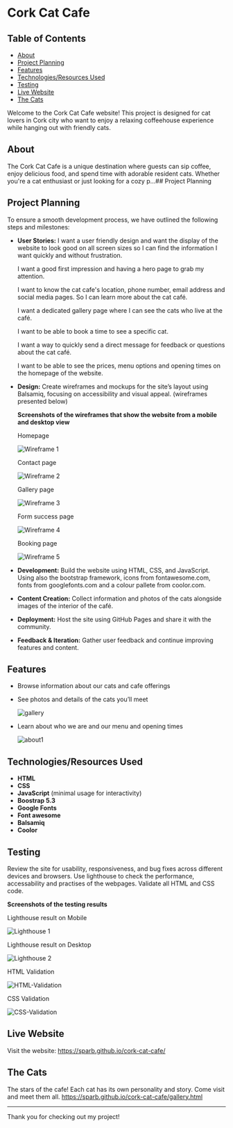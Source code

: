 # Cork Cat Cafe

## Table of Contents

- [About](#about)
- [Project Planning](#project-planning)
- [Features](#features)
- [Technologies/Resources Used](#technologiesresources-used)
- [Testing](#testing)
- [Live Website](#live-website)
- [The Cats](#the-cats)

Welcome to the Cork Cat Cafe website! This project is designed for cat lovers in Cork city who want to enjoy a relaxing coffeehouse experience while hanging out with friendly cats.

## About

The Cork Cat Cafe is a unique destination where guests can sip coffee, enjoy delicious food, and spend time with adorable resident cats. Whether you're a cat enthusiast or just looking for a cozy p...## Project Planning

## Project Planning

To ensure a smooth development process, we have outlined the following steps and milestones:

- **User Stories:**
  I want a user friendly design and want the display of the website to look good on all screen sizes so I can find the information I want quickly and without frustration.
  
  I want a good first impression and having a hero page to grab my attention.
  
  I want to know the cat cafe's location, phone number, email address and social media pages. So I can learn more about the cat café.
  
  I want a dedicated gallery page where I can see the cats who live at the café.
  
  I want to be able to book a time to see a specific cat.
  
  I want a way to quickly send a direct message for feedback or questions about the cat café.
  
  I want to be able to see the prices, menu options and opening times on the homepage of the website.
  
- **Design:** Create wireframes and mockups for the site’s layout using Balsamiq, focusing on accessibility and visual appeal. (wireframes presented below)

  **Screenshots of the wireframes that show the website from a mobile and desktop view**

  Homepage
  
  ![Wireframe 1](https://github.com/SParb/cork-cat-cafe/blob/main/readme-resources/wireframe1.png)

  Contact page
  
  ![Wireframe 2](https://github.com/SParb/cork-cat-cafe/blob/main/readme-resources/wireframe2.png)

  Gallery page
  
  ![Wireframe 3](https://github.com/SParb/cork-cat-cafe/blob/main/readme-resources/wireframe3.png)

  Form success page
  
  ![Wireframe 4](https://github.com/SParb/cork-cat-cafe/blob/main/readme-resources/wireframe4.png)

  Booking page
  
  ![Wireframe 5](https://github.com/SParb/cork-cat-cafe/blob/main/readme-resources/wireframe5.png)
  
- **Development:**
  Build the website using HTML, CSS, and JavaScript. Using also the bootstrap framework, icons from fontawesome.com, fonts from googlefonts.com and a colour pallete from coolor.com.
  
- **Content Creation:**
  Collect information and photos of the cats alongside images of the interior of the café.
  
- **Deployment:**
  Host the site using GitHub Pages and share it with the community.
  
- **Feedback & Iteration:**
  Gather user feedback and continue improving features and content.

## Features

- Browse information about our cats and cafe offerings
- See photos and details of the cats you’ll meet

  ![gallery](https://github.com/SParb/cork-cat-cafe/blob/main/readme-resources/gallery.png)
  
- Learn about who we are and our menu and opening times

  ![about1](https://github.com/SParb/cork-cat-cafe/blob/main/readme-resources/about-cards.png)

## Technologies/Resources Used

- **HTML**
- **CSS**
- **JavaScript** (minimal usage for interactivity)
- **Boostrap 5.3**
- **Google Fonts**
- **Font awesome**
- **Balsamiq**
- **Coolor**

## Testing
  Review the site for usability, responsiveness, and bug fixes across different devices and browsers.
  Use lighthouse to check the performance, accessability and practises of the webpages.
  Validate all HTML and CSS code.

  **Screenshots of the testing results**

  Lighthouse result on Mobile
  
  ![Lighthouse 1](https://github.com/SParb/cork-cat-cafe/blob/main/readme-resources/lighthouse1.png)

  Lighthouse result on Desktop
  
  ![Lighthouse 2](https://github.com/SParb/cork-cat-cafe/blob/main/readme-resources/lighthouse2.png)
  
  HTML Validation
  
  ![HTML-Validation](https://github.com/SParb/cork-cat-cafe/blob/main/readme-resources/html-validation.png)

  CSS Validation
  
  ![CSS-Validation](https://github.com/SParb/cork-cat-cafe/blob/main/readme-resources/css-validation.png)
  

## Live Website

Visit the website: https://sparb.github.io/cork-cat-cafe/

## The Cats

The stars of the cafe! Each cat has its own personality and story. Come visit and meet them all.
https://sparb.github.io/cork-cat-cafe/gallery.html

---

Thank you for checking out my project!

